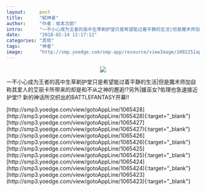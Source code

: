```yaml
---
layout:     post
title:      "弑神者"
author:     "作者：坂本次郎"
intro:      "一不小心成为王者的高中生草剃护堂只是希望能过着平静的生活|但是魔术师加自称其爱人的艾丽卡所带来的却是和不从之神的邂逅!?另外|媛巫女?佑理也急速接近护堂!? 新的神话所交织出的BATTLEFANTASY开幕!!"
date:       "2018-02-14 12:17:12"
categories: "其他"
tags:       "神者"
image:      "http://smp.yoedge.com/smp-app/resource/viewImage/1002251appline.png"
---
```

<div style="text-align: center">
<p><img src="http://smp.yoedge.com/smp-app/resource/viewImage/1002251appline.png"/></p>
</div>
<p class="post-meta">
<span>一不小心成为王者的高中生草剃护堂只是希望能过着平静的生活|但是魔术师加自称其爱人的艾丽卡所带来的却是和不从之神的邂逅!?另外|媛巫女?佑理也急速接近护堂!? 新的神话所交织出的BATTLEFANTASY开幕!!</span>
</p>
[http://smp3.yoedge.com/view/gotoAppLine/1065428](http://smp3.yoedge.com/view/gotoAppLine/1065428){:target="_blank"}
[http://smp3.yoedge.com/view/gotoAppLine/1065427](http://smp3.yoedge.com/view/gotoAppLine/1065427){:target="_blank"}
[http://smp3.yoedge.com/view/gotoAppLine/1065426](http://smp3.yoedge.com/view/gotoAppLine/1065426){:target="_blank"}
[http://smp3.yoedge.com/view/gotoAppLine/1065425](http://smp3.yoedge.com/view/gotoAppLine/1065425){:target="_blank"}
[http://smp3.yoedge.com/view/gotoAppLine/1065424](http://smp3.yoedge.com/view/gotoAppLine/1065424){:target="_blank"}
[http://smp3.yoedge.com/view/gotoAppLine/1065423](http://smp3.yoedge.com/view/gotoAppLine/1065423){:target="_blank"}


